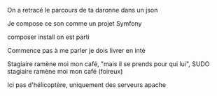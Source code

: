 On a retracé le parcours de ta daronne
dans un json

Je compose ce son comme un projet Symfony

composer install on est parti

Commence pas à me parler
je dois livrer en inté

Stagiaire ramène moi mon café, "mais il se prends pour qui lui", SUDO stagiaire ramène moi mon café (foireux)

Ici pas d'hélicoptère, uniquement des serveurs apache

